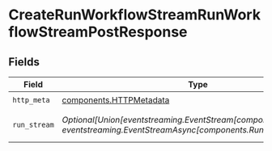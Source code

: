 # CreateRunWorkflowStreamRunWorkflowStreamPostResponse


## Fields

| Field                                                                                                                      | Type                                                                                                                       | Required                                                                                                                   | Description                                                                                                                |
| -------------------------------------------------------------------------------------------------------------------------- | -------------------------------------------------------------------------------------------------------------------------- | -------------------------------------------------------------------------------------------------------------------------- | -------------------------------------------------------------------------------------------------------------------------- |
| `http_meta`                                                                                                                | [components.HTTPMetadata](../../models/components/httpmetadata.md)                                                         | :heavy_check_mark:                                                                                                         | N/A                                                                                                                        |
| `run_stream`                                                                                                               | *Optional[Union[eventstreaming.EventStream[components.RunStream], eventstreaming.EventStreamAsync[components.RunStream]]]* | :heavy_minus_sign:                                                                                                         | Stream of workflow run events                                                                                              |